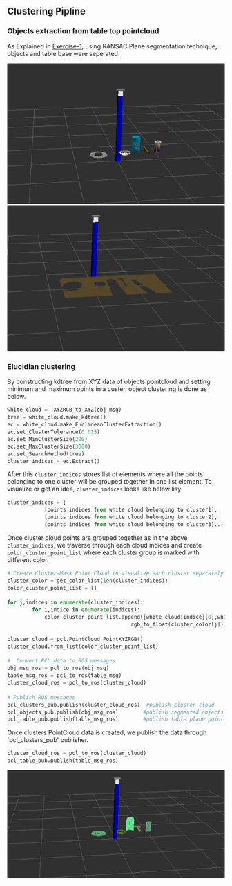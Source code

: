 [//]: # (Image References)

[obj_msg]: ./misc_images/Objects.PNG
[table_msg]: ./misc_images/table.PNG
[cluster_msg]: ./misc_images/object_clusters.PNG


## Clustering Pipline

### Objects extraction from table top pointcloud

As Explained in [Exercise-1](https://github.com/rupimanoj/Perception-Exercises/blob/master/Exercise-1/report.md), using RANSAC Plane segmentation technique, objects and table base were seperated.

![alt text][obj_msg]
![alt text][table_msg]



### Elucidian clustering

By constructing kdtree from XYZ data of objects pointcloud and setting minimum and maximum points in a custer, object clustering is done as below.

``` python
white_cloud =  XYZRGB_to_XYZ(obj_msg)
tree = white_cloud.make_kdtree()
ec = white_cloud.make_EuclideanClusterExtraction()
ec.set_ClusterTolerance(0.015)
ec.set_MinClusterSize(200)   
ec.set_MaxClusterSize(3000)	 
ec.set_SearchMethod(tree)
cluster_indices = ec.Extract()
```
After this `cluster_indices` stores list of elements where all the points belonging to one cluster will be grouped together in one list element. To visualize or get an idea, `cluster_indices` looks like below lisy <br/>

``` python
cluster_indices = [
			[points indices from white cloud belonging to cluster1],
			[points indices from white cloud belonging to cluster2],
			[points indices from white cloud belonging to cluster3].....]
```

Once cluster cloud points are grouped together as in the above `cluster_indices`, we traverse through each cloud indices and create `color_cluster_point_list` where each cluster group is marked with different color.  


``` python
# Create Cluster-Mask Point Cloud to visualize each cluster separately
cluster_color = get_color_list(len(cluster_indices))
color_cluster_point_list = []

for j,indices in enumerate(cluster_indices):
		for i,indice in enumerate(indices):
			color_cluster_point_list.append([white_cloud[indice][0],white_cloud[indice][1],white_cloud[indice][2],
										rgb_to_float(cluster_color[j])])

cluster_cloud = pcl.PointCloud_PointXYZRGB()
cluster_cloud.from_list(color_cluster_point_list)

#  Convert PCL data to ROS messages
obj_msg_ros = pcl_to_ros(obj_msg) 
table_msg_ros = pcl_to_ros(table_msg)
cluster_cloud_ros = pcl_to_ros(cluster_cloud)

# Publish ROS messages
pcl_clusters_pub.publish(cluster_cloud_ros)  #publish cluster cloud
pcl_objects_pub.publish(obj_msg_ros)		#publish segmented objects
pcl_table_pub.publish(table_msg_ros)		#publish table plane point cloud
```

Once clusters PointCloud data is created, we publish the data through `pcl_clusters_pub' publisher.

``` python
cluster_cloud_ros = pcl_to_ros(cluster_cloud)
pcl_table_pub.publish(table_msg_ros)
```
![alt text][cluster_msg]